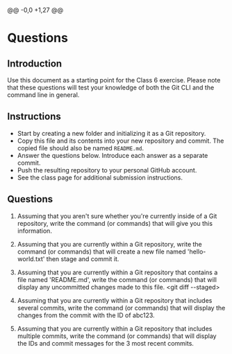 @@ -0,0 +1,27 @@
 # Questions

 ## Introduction
 Use this document as a starting point for the Class 6 exercise. Please note that these questions will test your knowledge of both the Git CLI and the command line in general.

 ## Instructions
 - Start by creating a new folder and initializing it as a Git repository.
 - Copy this file and its contents into your new repository and commit. The copied file should also be named `README.md`.
 - Answer the questions below. Introduce each answer as a separate commit.
 - Push the resulting repository to your personal GitHub account.
 - See the class page for additional submission instructions.

 ## Questions
 1. Assuming that you aren't sure whether you're currently inside of a Git repository, write the command (or commands) that will give you this information.
 <git status>

 2. Assuming that you are currently within a Git repository, write the command (or commands) that will create a new file named 'hello-world.txt' then stage and commit it.
 <your-answer-here>

 3. Assuming that you are currently within a Git repository that contains a file named 'README.md', write the command (or commands) that will display any uncommitted changes made to this file.
 <git diff --staged>

 4. Assuming that you are currently within a Git repository that includes several commits, write the command (or commands) that will display the changes from the commit with the ID of abc123.
 <git log>

 5. Assuming that you are currently within a Git repository that includes multiple commits, write the command (or commands) that will display the IDs and commit messages for the 3 most recent commits.
 <git log>